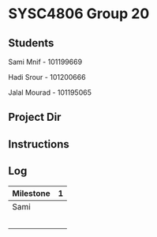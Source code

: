 # SYSC4806 Group 20

## Students
Sami Mnif - 101199669

Hadi Srour - 101200666

Jalal Mourad - 101195065

## Project Dir

## Instructions

## Log
| Milestone | 1 |
|-----------| --- |
| Sami      |     |
|           |     |
|           |     |
|           |     |
|           |     |
|           |     |

